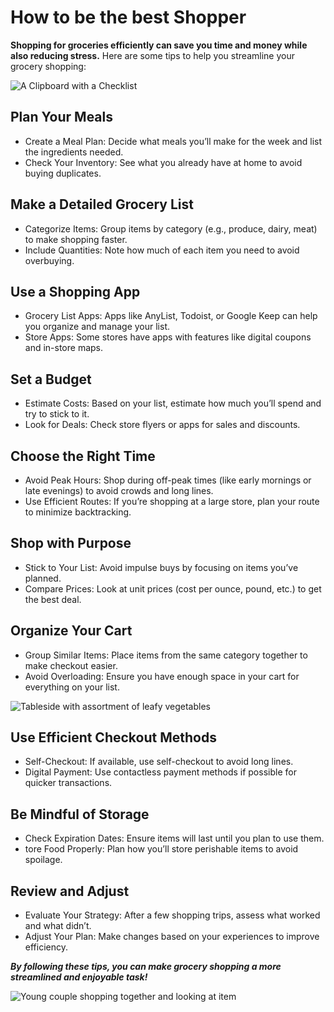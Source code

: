 # How to be the best Shopper

**Shopping for groceries efficiently can save you time and money while also reducing stress.** Here are some tips to help you streamline your grocery shopping:

![A Clipboard with a Checklist](https://plus.unsplash.com/premium_photo-1681487867978-1b83ce2625c5?w=1400&auto=format&fit=crop&q=60&ixlib=rb-4.0.3&ixid=M3wxMjA3fDB8MHxzZWFyY2h8MXx8bGlzdHxlbnwwfHwwfHx8MA%3D%3D)

## Plan Your Meals

- Create a Meal Plan: Decide what meals you’ll make for the week and list the ingredients needed.
- Check Your Inventory: See what you already have at home to avoid buying duplicates.

## Make a Detailed Grocery List

- Categorize Items: Group items by category (e.g., produce, dairy, meat) to make shopping faster.
- Include Quantities: Note how much of each item you need to avoid overbuying.

## Use a Shopping App

- Grocery List Apps: Apps like AnyList, Todoist, or Google Keep can help you organize and manage your list.
- Store Apps: Some stores have apps with features like digital coupons and in-store maps.

## Set a Budget

- Estimate Costs: Based on your list, estimate how much you’ll spend and try to stick to it.
- Look for Deals: Check store flyers or apps for sales and discounts.

## Choose the Right Time

- Avoid Peak Hours: Shop during off-peak times (like early mornings or late evenings) to avoid crowds and long lines.
- Use Efficient Routes: If you’re shopping at a large store, plan your route to minimize backtracking.

## Shop with Purpose

- Stick to Your List: Avoid impulse buys by focusing on items you’ve planned.
- Compare Prices: Look at unit prices (cost per ounce, pound, etc.) to get the best deal.

## Organize Your Cart

- Group Similar Items: Place items from the same category together to make checkout easier.
- Avoid Overloading: Ensure you have enough space in your cart for everything on your list.

![Tableside with assortment of leafy vegetables](https://images.unsplash.com/photo-1581283177406-be33dee67044?w=1400&auto=format&fit=crop&q=60&ixlib=rb-4.0.3&ixid=M3wxMjA3fDB8MHxzZWFyY2h8Mnx8dmVnZXN0YWJsZXN8ZW58MHx8MHx8fDA%3D)

## Use Efficient Checkout Methods

- Self-Checkout: If available, use self-checkout to avoid long lines.
- Digital Payment: Use contactless payment methods if possible for quicker transactions.

## Be Mindful of Storage

- Check Expiration Dates: Ensure items will last until you plan to use them.
- tore Food Properly: Plan how you’ll store perishable items to avoid spoilage.

## Review and Adjust

- Evaluate Your Strategy: After a few shopping trips, assess what worked and what didn’t.
- Adjust Your Plan: Make changes based on your experiences to improve efficiency.

**_By following these tips, you can make grocery shopping a more streamlined and enjoyable task!_**

![Young couple shopping together and looking at item](https://plus.unsplash.com/premium_photo-1661381007965-b21e0fb0681b?w=1400&auto=format&fit=crop&q=60&ixlib=rb-4.0.3&ixid=M3wxMjA3fDB8MHxzZWFyY2h8NXx8Z3JvY2VyeSUyMHNob3BwaW5nfGVufDB8fDB8fHww)
